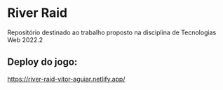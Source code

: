 # River Raid
Repositório destinado ao trabalho proposto na disciplina de Tecnologias Web 2022.2
## Deploy do jogo:
https://river-raid-vitor-aguiar.netlify.app/
